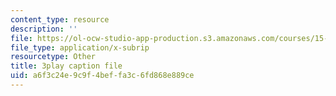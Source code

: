 ```yaml
---
content_type: resource
description: ''
file: https://ol-ocw-studio-app-production.s3.amazonaws.com/courses/15-071-the-analytics-edge-spring-2017/a6f3c24e9c9f4beffa3c6fd868e889ce_4MhGi6JSGbA.srt
file_type: application/x-subrip
resourcetype: Other
title: 3play caption file
uid: a6f3c24e-9c9f-4bef-fa3c-6fd868e889ce
---
```

